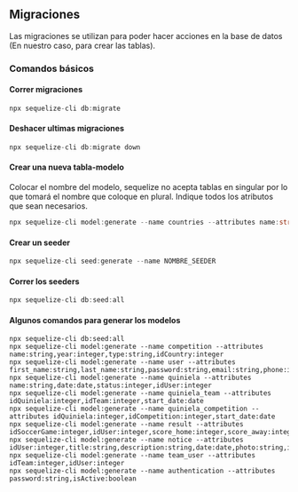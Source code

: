 ## **Migraciones**

Las migraciones se utilizan para poder hacer acciones en la base de datos (En nuestro caso, para crear las tablas).
### **Comandos básicos**
#### **Correr migraciones**
```typescript
npx sequelize-cli db:migrate
```

#### **Deshacer ultimas migraciones**
```typescript
npx sequelize-cli db:migrate down
```

#### **Crear una nueva tabla-modelo**
Colocar el nombre del modelo, sequelize no acepta tablas en singular por lo que tomará el nombre que coloque en plural. Indique todos los atributos que sean necesarios.
```typescript
npx sequelize-cli model:generate --name countries --attributes name:string,iso:string
```

#### **Crear un seeder**
```typescript
npx sequelize-cli seed:generate --name NOMBRE_SEEDER
```
#### **Correr los seeders**
```typescript
npx sequelize-cli db:seed:all
```

#### **Algunos comandos para generar los modelos**
```
npx sequelize-cli db:seed:all
npx sequelize-cli model:generate --name competition --attributes name:string,year:integer,type:string,idCountry:integer
npx sequelize-cli model:generate --name user --attributes first_name:string,last_name:string,password:string,email:string,phone:integer,photo:string,gender:string,birth_date:date,location:string,idCountry:integer,type:string,status:integer
npx sequelize-cli model:generate --name quiniela --attributes name:string,date:date,status:integer,idUser:integer
npx sequelize-cli model:generate --name quiniela_team --attributes idQuiniela:integer,idTeam:integer,start_date:date
npx sequelize-cli model:generate --name quiniela_competition --attributes idQuiniela:integer,idCompetition:integer,start_date:date
npx sequelize-cli model:generate --name result --attributes idSoccerGame:integer,idUser:integer,score_home:integer,score_away:integer
npx sequelize-cli model:generate --name notice --attributes idUser:integer,title:string,description:string,date:date,photo:string,idTeam:integer
npx sequelize-cli model:generate --name team_user --attributes idTeam:integer,idUser:integer
npx sequelize-cli model:generate --name authentication --attributes password:string,isActive:boolean
```